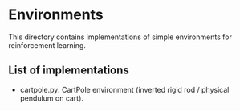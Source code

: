 # Environments
This directory contains implementations of simple environments for reinforcement learning.

## List of implementations 
- cartpole.py: CartPole environment (inverted rigid rod / physical pendulum on cart).
